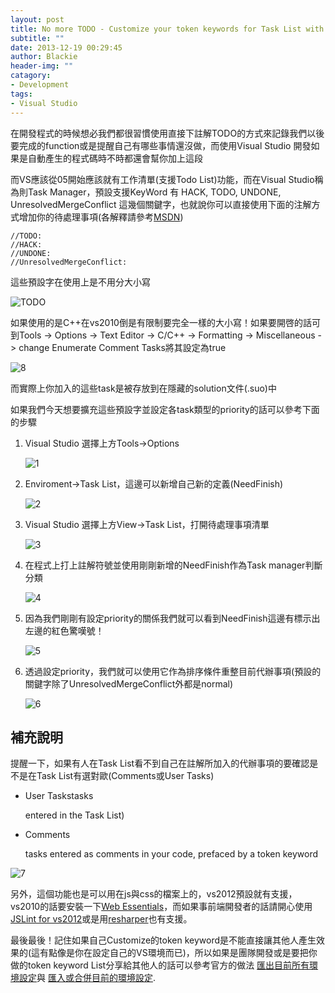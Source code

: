```yaml
---
layout: post
title: No more TODO - Customize your token keywords for Task List with Visual Studio
subtitle: ""
date: 2013-12-19 00:29:45
author: Blackie
header-img: ""
catagory:
- Development
tags:
- Visual Studio
---
```


在開發程式的時候想必我們都很習慣使用直接下註解TODO的方式來記錄我們以後要完成的function或是提醒自己有哪些事情還沒做，而使用Visual Studio 開發如果是自動產生的程式碼時不時都還會幫你加上這段

<!-- More -->

而VS應該從05開始應該就有工作清單(支援Todo List)功能，而在Visual Studio稱為則Task Manager，預設支援KeyWord 有 HACK, TODO, UNDONE, UnresolvedMergeConflict 這幾個關鍵字，也就說你可以直接使用下面的注解方式增加你的待處理事項(各解釋請參考[MSDN](http://msdn.microsoft.com/en-us/library/aa652344(v=VS.71).aspx))

	//TODO:
	//HACK:
	//UNDONE:
	//UnresolvedMergeConflict:


這些預設字在使用上是不用分大小寫

![TODO](https://dl.dropboxusercontent.com/u/20925528/%E6%8A%80%E8%A1%93Blog/blogs/20131218/todo.png)

如果使用的是C++在vs2010倒是有限制要完全一樣的大小寫！如果要開啓的話可到Tools -> Options -> Text Editor -> C/C++ -> Formatting -> Miscellaneous -> change Enumerate Comment Tasks將其設定為true

![8](https://dl.dropboxusercontent.com/u/20925528/%E6%8A%80%E8%A1%93Blog/blogs/20131218/8.png)

而實際上你加入的這些task是被存放到在隱藏的solution文件(.suo)中

如果我們今天想要擴充這些預設字並設定各task類型的priority的話可以參考下面的步驟

1. Visual Studio 選擇上方Tools->Options

	![1](https://dl.dropboxusercontent.com/u/20925528/%E6%8A%80%E8%A1%93Blog/blogs/20131218/1.png)


2. Enviroment->Task List，這邊可以新增自己新的定義(NeedFinish)

	![2](https://dl.dropboxusercontent.com/u/20925528/%E6%8A%80%E8%A1%93Blog/blogs/20131218/2.png)

3. Visual Studio 選擇上方View->Task List，打開待處理事項清單

	![3](https://dl.dropboxusercontent.com/u/20925528/%E6%8A%80%E8%A1%93Blog/blogs/20131218/3.png)

4. 在程式上打上註解符號並使用剛剛新增的NeedFinish作為Task manager判斷分類

	![4](https://dl.dropboxusercontent.com/u/20925528/%E6%8A%80%E8%A1%93Blog/blogs/20131218/4.png)

5. 因為我們剛剛有設定priority的關係我們就可以看到NeedFinish這邊有標示出左邊的紅色驚嘆號！

	![5](https://dl.dropboxusercontent.com/u/20925528/%E6%8A%80%E8%A1%93Blog/blogs/20131218/5.png)

6. 透過設定priority，我們就可以使用它作為排序條件重整目前代辦事項(預設的關鍵字除了UnresolvedMergeConflict外都是normal)

	![6](https://dl.dropboxusercontent.com/u/20925528/%E6%8A%80%E8%A1%93Blog/blogs/20131218/6.png)

## 補充說明

提醒一下，如果有人在Task List看不到自己在註解所加入的代辦事項的要確認是不是在Task List有選對歐(Comments或User Tasks)

+ User Taskstasks

	entered in the Task List)

+ Comments

	tasks entered as comments in your code, prefaced by a token keyword

![7](https://dl.dropboxusercontent.com/u/20925528/%E6%8A%80%E8%A1%93Blog/blogs/20131218/7.jpg)

另外，這個功能也是可以用在js與css的檔案上的，vs2012預設就有支援，vs2010的話要安裝一下[Web Essentials](http://visualstudiogallery.msdn.microsoft.com/6ed4c78f-a23e-49ad-b5fd-369af0c2107f)，而如果事前端開發者的話請開心使用[JSLint for vs2012](http://jslint4vs2010.codeplex.com/)或是用[resharper](http://www.jetbrains.com/resharper/)也有支援。

最後最後！記住如果自己Customize的token keyword是不能直接讓其他人產生效果的(這有點像是你在設定自己的VS環境而已)，所以如果是團隊開發或是要把你做的token keyword List分享給其他人的話可以參考官方的做法
[匯出目前所有環境設定](http://blogs.msdn.com/b/zainnab/archive/2010/07/14/exporting-your-environment-settings-vstipenv0021.aspx)與
[匯入或合併目前的環境設定](http://blogs.msdn.com/b/zainnab/archive/2010/07/15/importing-or-changing-your-environment-settings-vstipenv0022.aspx).
